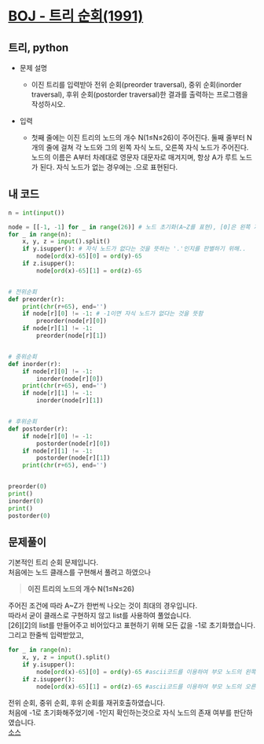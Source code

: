 [BOJ - 트리 순회(1991)](https://www.acmicpc.net/problem/1991)
===

트리, python
---

* 문제 설명
  - 이진 트리를 입력받아 전위 순회(preorder traversal), 중위 순회(inorder traversal), 후위 순회(postorder traversal)한 결과를 출력하는 프로그램을 작성하시오.  
  
   

* 입력  
  - 첫째 줄에는 이진 트리의 노드의 개수 N(1≤N≤26)이 주어진다. 둘째 줄부터 N개의 줄에 걸쳐 각 노드와 그의 왼쪽 자식 노드, 오른쪽 자식 노드가 주어진다. 노드의 이름은 A부터 차례대로 영문자 대문자로 매겨지며, 항상 A가 루트 노드가 된다. 자식 노드가 없는 경우에는 .으로 표현된다.  
  
  
## 내 코드  

```python
n = int(input())

node = [[-1, -1] for _ in range(26)] # 노드 초기화(A~Z를 표현), [0]은 왼쪽 자식 [1]은 오른쪽 자식을 
for _ in range(n):
    x, y, z = input().split()
    if y.isupper(): # 자식 노드가 없다는 것을 뜻하는 '.'인지를 판별하기 위해..
        node[ord(x)-65][0] = ord(y)-65
    if z.isupper():
        node[ord(x)-65][1] = ord(z)-65


# 전위순회
def preorder(r):
    print(chr(r+65), end='')
    if node[r][0] != -1: # -1이면 자식 노드가 없다는 것을 뜻함
        preorder(node[r][0])
    if node[r][1] != -1:
        preorder(node[r][1])


# 중위순회
def inorder(r):
    if node[r][0] != -1:
        inorder(node[r][0])
    print(chr(r+65), end='')
    if node[r][1] != -1:
        inorder(node[r][1])


# 후위순회
def postorder(r):
    if node[r][0] != -1:
        postorder(node[r][0])
    if node[r][1] != -1:
        postorder(node[r][1])
    print(chr(r+65), end='')


preorder(0)
print()
inorder(0)
print()
postorder(0)
 ```  


## 문제풀이  
 
기본적인 트리 순회 문제입니다.  
처음에는 노드 클래스를 구현해서 풀려고 하였으나  
> **이진 트리의 노드의 개수 N(1≤N≤26)**  

주어진 조건에 따라 A~Z가 한번씩 나오는 것이 최대의 경우입니다.  
따라서 굳이 클래스로 구현하지 않고 list를 사용하여 풀었습니다.  
[26][2]의 list를 만들어주고 비어있다고 표현하기 위해 모든 값을 -1로 초기화했습니다.  
그리고 한줄씩 입력받았고,  
```python
for _ in range(n):
    x, y, z = input().split()
    if y.isupper():
        node[ord(x)-65][0] = ord(y)-65 #ascii코드를 이용하여 부모 노드의 왼쪽 자식 값을 삽입
    if z.isupper():
        node[ord(x)-65][1] = ord(z)-65 #ascii코드를 이용하여 부모 노드의 오른쪽 자식 값을 삽입
 ```  
 전위 순회, 중위 순회, 후위 순회를 재귀호출하였습니다.  
 처음에 -1로 초기화해주었기에 -1인지 확인하는것으로 자식 노드의 존재 여부를 판단하였습니다.  
 [소스](https://www.acmicpc.net/source/17757001)
